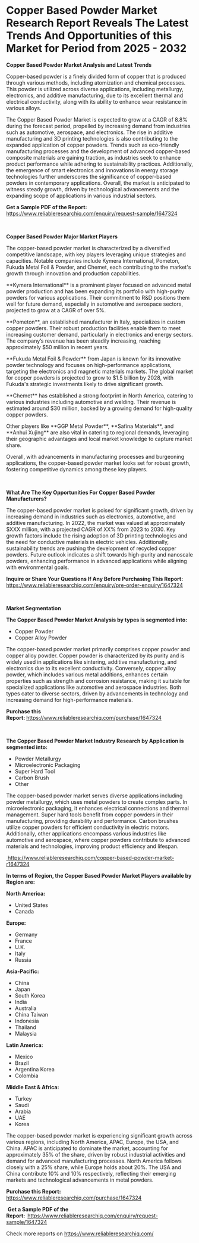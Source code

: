 <p><h1>Copper Based Powder Market Research Report Reveals The Latest Trends And Opportunities of this Market for Period from 2025 - 2032</h1></p><p><strong>Copper Based Powder Market Analysis and Latest Trends</strong></p>
<p><p>Copper-based powder is a finely divided form of copper that is produced through various methods, including atomization and chemical processes. This powder is utilized across diverse applications, including metallurgy, electronics, and additive manufacturing, due to its excellent thermal and electrical conductivity, along with its ability to enhance wear resistance in various alloys.</p><p>The Copper Based Powder Market is expected to grow at a CAGR of 8.8% during the forecast period, propelled by increasing demand from industries such as automotive, aerospace, and electronics. The rise in additive manufacturing and 3D printing technologies is also contributing to the expanded application of copper powders. Trends such as eco-friendly manufacturing processes and the development of advanced copper-based composite materials are gaining traction, as industries seek to enhance product performance while adhering to sustainability practices. Additionally, the emergence of smart electronics and innovations in energy storage technologies further underscores the significance of copper-based powders in contemporary applications. Overall, the market is anticipated to witness steady growth, driven by technological advancements and the expanding scope of applications in various industrial sectors.</p></p>
<p><strong>Get a Sample PDF of the Report:&nbsp;</strong> <a href="https://www.reliableresearchiq.com/enquiry/request-sample/1647324?utm_campaign=3073&utm_medium=2&utm_source=Github&utm_content=ia&utm_term=29032025&utm_id=copper-based-powder">https://www.reliableresearchiq.com/enquiry/request-sample/1647324</a></p>
<p>&nbsp;</p>
<p><strong>Copper Based Powder Major Market Players</strong></p>
<p><p>The copper-based powder market is characterized by a diversified competitive landscape, with key players leveraging unique strategies and capacities. Notable companies include Kymera International, Pometon, Fukuda Metal Foil & Powder, and Chemet, each contributing to the market's growth through innovation and production capabilities.</p><p>**Kymera International** is a prominent player focused on advanced metal powder production and has been expanding its portfolio with high-purity powders for various applications. Their commitment to R&D positions them well for future demand, especially in automotive and aerospace sectors, projected to grow at a CAGR of over 5%.</p><p>**Pometon**, an established manufacturer in Italy, specializes in custom copper powders. Their robust production facilities enable them to meet increasing customer demand, particularly in electronics and energy sectors. The company’s revenue has been steadily increasing, reaching approximately $50 million in recent years.</p><p>**Fukuda Metal Foil & Powder** from Japan is known for its innovative powder technology and focuses on high-performance applications, targeting the electronics and magnetic materials markets. The global market for copper powders is projected to grow to $1.5 billion by 2028, with Fukuda's strategic investments likely to drive significant growth.</p><p>**Chemet** has established a strong footprint in North America, catering to various industries including automotive and welding. Their revenue is estimated around $30 million, backed by a growing demand for high-quality copper powders.</p><p>Other players like **GGP Metal Powder**, **Safina Materials**, and **Anhui Xujing** are also vital in catering to regional demands, leveraging their geographic advantages and local market knowledge to capture market share.</p><p>Overall, with advancements in manufacturing processes and burgeoning applications, the copper-based powder market looks set for robust growth, fostering competitive dynamics among these key players.</p></p>
<p>&nbsp;</p>
<p><strong>What Are The Key Opportunities For Copper Based Powder Manufacturers?</strong></p>
<p><p>The copper-based powder market is poised for significant growth, driven by increasing demand in industries such as electronics, automotive, and additive manufacturing. In 2022, the market was valued at approximately $XXX million, with a projected CAGR of XX% from 2023 to 2030. Key growth factors include the rising adoption of 3D printing technologies and the need for conductive materials in electric vehicles. Additionally, sustainability trends are pushing the development of recycled copper powders. Future outlook indicates a shift towards high-purity and nanoscale powders, enhancing performance in advanced applications while aligning with environmental goals.</p></p>
<p><strong>Inquire or Share Your Questions If Any Before Purchasing This Report:</strong> <a href="https://www.reliableresearchiq.com/enquiry/pre-order-enquiry/1647324?utm_campaign=3073&utm_medium=2&utm_source=Github&utm_content=ia&utm_term=29032025&utm_id=copper-based-powder">https://www.reliableresearchiq.com/enquiry/pre-order-enquiry/1647324</a></p>
<p>&nbsp;</p>
<p><strong>Market Segmentation</strong></p>
<p><strong>The Copper Based Powder Market Analysis by types is segmented into:</strong></p>
<p><ul><li>Copper Powder</li><li>Copper Alloy Powder</li></ul></p>
<p><p>The copper-based powder market primarily comprises copper powder and copper alloy powder. Copper powder is characterized by its purity and is widely used in applications like sintering, additive manufacturing, and electronics due to its excellent conductivity. Conversely, copper alloy powder, which includes various metal additions, enhances certain properties such as strength and corrosion resistance, making it suitable for specialized applications like automotive and aerospace industries. Both types cater to diverse sectors, driven by advancements in technology and increasing demand for high-performance materials.</p></p>
<p><strong>Purchase this Report:&nbsp;</strong><a href="https://www.reliableresearchiq.com/purchase/1647324?utm_campaign=3073&utm_medium=2&utm_source=Github&utm_content=ia&utm_term=29032025&utm_id=copper-based-powder">https://www.reliableresearchiq.com/purchase/1647324</a></p>
<p>&nbsp;</p>
<p><strong>The Copper Based Powder Market Industry Research by Application is segmented into:</strong></p>
<p><ul><li>Powder Metallurgy</li><li>Microelectronic Packaging</li><li>Super Hard Tool</li><li>Carbon Brush</li><li>Other</li></ul></p>
<p><p>The copper-based powder market serves diverse applications including powder metallurgy, which uses metal powders to create complex parts. In microelectronic packaging, it enhances electrical connections and thermal management. Super hard tools benefit from copper powders in their manufacturing, providing durability and performance. Carbon brushes utilize copper powders for efficient conductivity in electric motors. Additionally, other applications encompass various industries like automotive and aerospace, where copper powders contribute to advanced materials and technologies, improving product efficiency and lifespan.</p></p>
<p><a href="https://www.reliableresearchiq.com/copper-based-powder-market-r1647324?utm_campaign=3073&utm_medium=2&utm_source=Github&utm_content=ia&utm_term=29032025&utm_id=copper-based-powder">&nbsp;https://www.reliableresearchiq.com/copper-based-powder-market-r1647324</a></p>
<p><strong>In terms of Region, the Copper Based Powder Market Players available by Region are:</strong></p>
<p>
    <p> <strong> North America: </strong>
        <ul>
            <li>United States</li>
            <li>Canada</li>
        </ul>
        </p> 
    <p> <strong> Europe: </strong>
        <ul>
            <li>Germany</li>
            <li>France</li>
            <li>U.K.</li>
            <li>Italy</li>
            <li>Russia</li>
        </ul>
        </p> 
    <p> <strong> Asia-Pacific: </strong>
        <ul>
            <li>China</li>
            <li>Japan</li>
            <li>South Korea</li>
            <li>India</li>
            <li>Australia</li>
            <li>China Taiwan</li>
            <li>Indonesia</li>
            <li>Thailand</li>
            <li>Malaysia</li>
        </ul>
        </p> 
    <p> <strong> Latin America: </strong>
        <ul>
            <li>Mexico</li>
            <li>Brazil</li>
            <li>Argentina Korea</li>
            <li>Colombia</li>
        </ul>
        </p> 
    <p> <strong> Middle East & Africa: </strong>
        <ul>
            <li>Turkey</li>
            <li>Saudi</li>
            <li>Arabia</li>
            <li>UAE</li>
            <li>Korea</li>
        </ul>
    </p>
    </p>
<p><p>The copper-based powder market is experiencing significant growth across various regions, including North America, APAC, Europe, the USA, and China. APAC is anticipated to dominate the market, accounting for approximately 35% of the share, driven by robust industrial activities and demand for advanced manufacturing processes. North America follows closely with a 25% share, while Europe holds about 20%. The USA and China contribute 10% and 10% respectively, reflecting their emerging markets and technological advancements in metal powders.</p></p>
<p><strong>Purchase this Report: </strong><a href="https://www.reliableresearchiq.com/purchase/1647324?utm_campaign=3073&utm_medium=2&utm_source=Github&utm_content=ia&utm_term=29032025&utm_id=copper-based-powder">https://www.reliableresearchiq.com/purchase/1647324</a></p>
<p>&nbsp;<strong>Get a Sample PDF of the Report:&nbsp;&nbsp;</strong><a href="https://www.reliableresearchiq.com/enquiry/request-sample/1647324?utm_campaign=3073&utm_medium=2&utm_source=Github&utm_content=ia&utm_term=29032025&utm_id=copper-based-powder">https://www.reliableresearchiq.com/enquiry/request-sample/1647324</a></p>
<p><strong></strong></p>
<p>Check more reports on <a href="https://www.reliableresearchiq.com/?utm_campaign=3073&utm_medium=2&utm_source=Github&utm_content=ia&utm_term=29032025&utm_id=copper-based-powder">https://www.reliableresearchiq.com/</a></p>